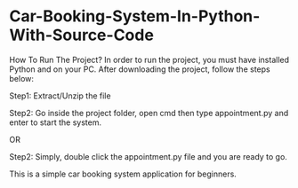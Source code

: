 # Car-Booking-System-In-Python-With-Source-Code

How To Run The Project?
In order to run the project, you must have installed Python and on your PC. After downloading the project, follow the steps below:

Step1: Extract/Unzip the file

Step2: Go inside the project folder, open cmd then type appointment.py and enter to start the system.

OR

Step2: Simply, double click the appointment.py file and you are ready to go.

This is a simple car booking system application for beginners.
